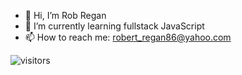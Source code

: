 - 👋 Hi, I’m Rob Regan
- 🌱 I’m currently learning fullstack JavaScript
- 📫 How to reach me: robert_regan86@yahoo.com

<!---
robregan/robregan is a ✨ special ✨ repository because its `README.md` (this file) appears on your GitHub profile.
You can click the Preview link to take a look at your changes.
---> 


![visitors](https://visitor-badge.glitch.me/badge?page_id=page.id)
